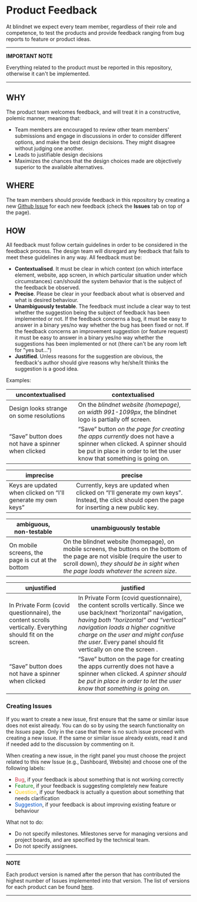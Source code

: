 # Product Feedback

At blindnet we expect every team member, regardless of their role and competence, to test the products and provide feedback ranging from bug reports to feature or product ideas. 

---
**IMPORTANT NOTE**

Everything related to the product must be reported in this repository, otherwise it can't be implemented.

---

## WHY

The product team welcomes feedback, and will treat it in a constructive, polemic manner, meaning that:

- Team members are encouraged to review other team members' submissions and engage in discussions in order to consider different options, and make the best design decisions. They might disagree without judging one another. 
- Leads to justifiable design decisions
- Maximizes the chances that the design choices made are objectively superior to the available alternatives.

## WHERE
The team members should provide feedback in this repository by creating a new [Github Issue](https://docs.github.com/en/issues/tracking-your-work-with-issues/creating-an-issue) for each new feedback (check the **Issues** tab on top of the page).

## HOW
All feedback must follow certain guidelines in order to be considered in the feedback process. The design team will disregard any feedback that fails to meet these guidelines in any way. All feedback must be:

- **Contextualised**. It must be clear in which context (on which interface element, website, app screen, in which particular situation under which circumstances) can/should the system behavior that is the subject of the feedback be observed. 
- **Precise**. Please be clear in your feedback about what is observed and what is desired behaviour.
- **Unambiguously testable**. The feedback must include a clear way to test whether the suggestion being the subject of feedback has been implemented or not. If the feedback concerns a bug, it must be easy to answer in a binary yes/no way whether the bug has been fixed or not. If the feedback concerns an improvement suggestion (or feature request) it must be easy to answer in a binary yes/no way whether the suggestions has been implemented or not (there can't be any room left for "yes but…")
- **Justified**. Unless reasons for the suggestion are obvious, the feedback's author should give reasons why he/she/it thinks the suggestion is a good idea.

Examples:

| uncontextualised | contextualised 
| ----------- | -----------
| Design looks strange on some resolutions | On the *blindnet website (homepage), on width 991-1099px*, the blindnet logo is partially off screen. 
| “Save” button does not have a spinner when clicked | “Save” button *on the page for creating the apps currently* does not have a spinner when clicked. A spinner should be put in place in order to let the user know that something is going on.


| imprecise | precise
| ----------- | -----------
| Keys are updated when clicked on “I'll generate my own keys” | Currently, keys are updated when clicked on “I'll generate my own keys”. Instead, the click should open the page for inserting a new public key. 


| ambiguous, non-testable | unambiguously testable
| ----------- | -----------
| On mobile screens, the page is cut at the bottom | On the blindnet website (homepage), on mobile screens, the buttons on the bottom of the page are not visible (require the user to scroll down), *they should be in sight when the page loads whatever the screen size*.


| unjustified | justified
| ----------- | -----------
| In Private Form (covid questionnaire), the content scrolls vertically. Everything should fit on the screen. | In Private Form (covid questionnaire), the content scrolls vertically. Since we use back/next “horizontal” navigation, *having both “horizontal” and “vertical” navigation loads a higher cognitive charge on the user and might confuse the user*. Every panel should fit vertically on one the screen .
| “Save” button does not have a spinner when clicked | “Save” button on the page for creating the apps currently does not have a spinner when clicked. *A spinner should be put in place in order to let the user know that something is going on*.

### Creating Issues

If you want to create a new issue, first ensure that the same or similar issue does not exist already. You can do so by using the search functionality on the _Issues_ page. Only in the case that there is no such issue proceed with creating a new issue. If the same or similar issue already exists, read it and if needed add to the discussion by commenting on it.

When creating a new issue, in the right panel you must choose the project related to this new Issue (e.g., Dashboard, Website) and choose one of the following labels:

- <span style="color: #d73a4a;">Bug</span>, if your feedback is about something that is not working correctly 
- <span style="color: #0E8A16;">Feature</span>, if your feedback is suggesting completely new feature 
- <span style="color: #FBCA04;">Question</span>, if your feedback is actually a question about something that needs clarification
- <span style="color: #0052CC;">Suggestion</span>, if your feedback is about improving existing feature or behaviour 

What not to do:
- Do not specify milestones. Milestones serve for managing versions and project boards, and are specified by the technical team.
- Do not specify assignees.

---
**NOTE**

Each product version is named after the person that has contributed the highest number of Issues implemented into that version. The list of versions for each product can be found [here](https://docs.google.com/spreadsheets/d/1IPDMv1cJISbsn_z2uGiskMN92HbGMSpZKmGzr1FhLvo/edit?usp=sharing).

---
